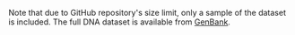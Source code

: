 Note that due to GitHub repository's size limit, only a sample of the dataset is included.
The full DNA dataset is available from [GenBank](https://www.ncbi.nlm.nih.gov/genbank/).
